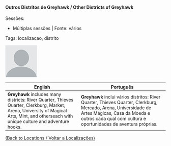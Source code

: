 
#### Outros Distritos de Greyhawk / Other Districts of Greyhawk

Sessões:  
- Múltiplas sessões | Fonte: vários

Tags: localizacao, distrito

![Outros Distritos de Greyhawk](docs/dm/locations/blank.png)

| English | Português |
|---------|-----------|
| **Greyhawk** includes many districts: River Quarter, Thieves Quarter, Clerkburg, Market, Arena, University of Magical Arts, Mint, and otherseach with unique culture and adventure hooks. | **Greyhawk** inclui vários distritos: River Quarter, Thieves Quarter, Clerkburg, Mercado, Arena, Universidade de Artes Mágicas, Casa da Moeda e outros  cada qual com cultura e oportunidades de aventura próprias. |

[(Back to Locations / Voltar a Localizações)](localizacoes.md)



















